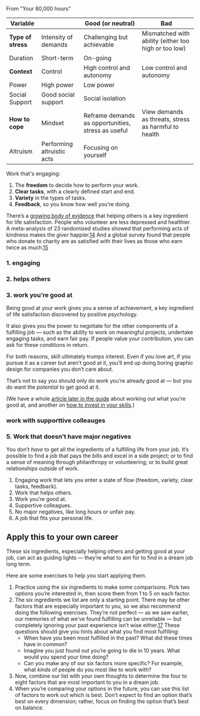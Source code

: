 
From "Your 80,000 hours"

| Variable           |                            | Good (or neutral)                                  | Bad                                                  |
| ------------------ | -------------------------- | -------------------------------------------------- | ---------------------------------------------------- |
| **Type of stress** | Intensity of demands       | Challenging but achievable                         | Mismatched with ability (either too high or too low) |
| Duration           | Short-term                 | On-going                                           |                                                      |
| **Context**        | Control                    | High control and autonomy                          | Low control and autonomy                             |
| Power              | High power                 | Low power                                          |                                                      |
| Social Support     | Good social support        | Social isolation                                   |                                                      |
| **How to cope**    | Mindset                    | Reframe demands as opportunities, stress as useful | View demands as threats, stress as harmful to health |
| Altruism           | Performing altruistic acts | Focusing on yourself                               |                                                      |

Work that's engaging:
1. The **freedom** to decide how to perform your work.
2. **Clear tasks**, with a clearly defined start and end.
3. **Variety** in the types of tasks.
4. **Feedback**, so you know how well you’re doing.

There’s a [growing body of evidence](https://80000hours.org/articles/job-satisfaction-research/#2-work-that-helps-others) that helping others is a key ingredient for life satisfaction. People who volunteer are less depressed and healthier. A meta-analysis of 23 randomised studies showed that performing acts of kindness makes the _giver_ happier.[14](https://80000hours.org/career-guide/job-satisfaction/#fn-14) And a global survey found that people who donate to charity are as satisfied with their lives as those who earn twice as much.[15](https://80000hours.org/career-guide/job-satisfaction/#fn-15)

### 1. engaging
### 2. helps others
### 3. work you’re good at
  
Being good at your work gives you a sense of achievement, a key ingredient of life satisfaction discovered by positive psychology.

It also gives you the power to negotiate for the other components of a fulfilling job — such as the ability to work on meaningful projects, undertake engaging tasks, and earn fair pay. If people value your contribution, you can ask for these conditions in return.

For both reasons, skill ultimately trumps interest. Even if you love art, if you pursue it as a career but aren’t good at it, you’ll end up doing boring graphic design for companies you don’t care about.

That’s not to say you should only do work you’re already good at — but you do want the _potential_ to get good at it.

(We have a whole [article later in the guide](https://80000hours.org/career-guide/personal-fit/) about working out what you’re good at, and another on [how to invest in your skills](https://80000hours.org/career-guide/career-capital/).)

### work with supporttive colleauges

### 5. Work that doesn’t have major negatives

You don’t _have_ to get all the ingredients of a fulfilling life from your job. It’s possible to find a job that pays the bills and excel in a side project; or to find a sense of meaning through philanthropy or volunteering; or to build great relationships outside of work.

1. Engaging work that lets you enter a state of flow (freedom, variety, clear tasks, feedback).
2. Work that helps others.
3. Work you’re good at.
4. Supportive colleagues.
5. No major negatives, like long hours or unfair pay.
6. A job that fits your personal life.

## Apply this to your own career

These six ingredients, especially helping others and getting good at your job, can act as guiding lights — they’re what to aim for to find in a dream job long term.

Here are some exercises to help you start applying them.

1. Practice using the six ingredients to make some comparisons. Pick two options you’re interested in, then score them from 1 to 5 on each factor.
2. The six ingredients we list are only a starting point. There may be other factors that are especially important to you, so we also recommend doing the following exercises. They’re not perfect — as we saw earlier, our memories of what we’ve found fulfilling can be unreliable — but completely ignoring your past experience isn’t wise either.[17](https://80000hours.org/career-guide/job-satisfaction/#fn-17) These questions should give you hints about what you find most fulfilling:
    - When have you been most fulfilled in the past? What did these times have in common?
    - Imagine you just found out you’re going to die in 10 years. What would you spend your time doing?
    - Can you make any of our six factors more specific? For example, what _kinds_ of people do you most like to work with?
3. Now, combine our list with your own thoughts to determine the four to eight factors that are most important to you in a dream job.
4. When you’re comparing your options in the future, you can use this list of factors to work out which is best. Don’t expect to find an option that’s best on every dimension; rather, focus on finding the option that’s best on balance.
